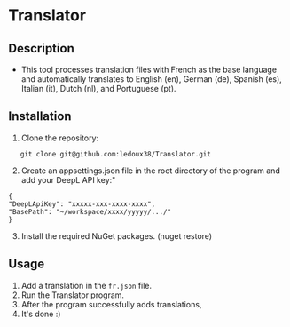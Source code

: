 # Translator

## Description

- This tool processes translation files with French as the base language and automatically translates to English (en),
  German (de), Spanish (es), Italian (it), Dutch (nl), and Portuguese (pt).

## Installation

1. Clone the repository:

```Shell 
   git clone git@github.com:ledoux38/Translator.git
   ```
2. Create an appsettings.json file in the root directory of the program and add your DeepL API key:"

```Shell 
{
"DeepLApiKey": "xxxxx-xxx-xxxx-xxxx",
"BasePath": "~/workspace/xxxx/yyyyy/.../"
}
```
3. Install the required NuGet packages. (nuget restore)

## Usage
1. Add a translation in the `fr.json` file.
2. Run the Translator program.
3. After the program successfully adds translations,
4. It's done :)
